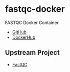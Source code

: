 # fastqc-docker

FASTQC Docker Container

* [GitHub](https://github.com/informationsea/fastqc-docker)
* [DockerHub](https://hub.docker.com/r/informationsea/fastqc)

## Upstream Project

* [FastQC](http://www.bioinformatics.babraham.ac.uk/projects/fastqc/)
